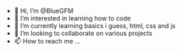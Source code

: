 - 👋 Hi, I’m @BlueGFM
- 👀 I’m interested in learning how to code
- 🌱 I’m currently learning basics i guess, html, css and js
- 💞️ I’m looking to collaborate on various projects
- 📫 How to reach me ...

<!---
BlueGFM/BlueGFM is a ✨ special ✨ repository because its `README.md` (this file) appears on your GitHub profile.
You can click the Preview link to take a look at your changes.
--->
